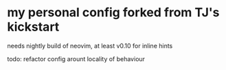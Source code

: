 # my personal config forked from TJ's kickstart

needs nightly build of neovim, at least v0.10 for inline hints

todo:
refactor config arount locality of behaviour
